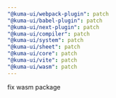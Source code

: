 ```yaml
---
"@kuma-ui/webpack-plugin": patch
"@kuma-ui/babel-plugin": patch
"@kuma-ui/next-plugin": patch
"@kuma-ui/compiler": patch
"@kuma-ui/system": patch
"@kuma-ui/sheet": patch
"@kuma-ui/core": patch
"@kuma-ui/vite": patch
"@kuma-ui/wasm": patch
---
```


fix wasm package
